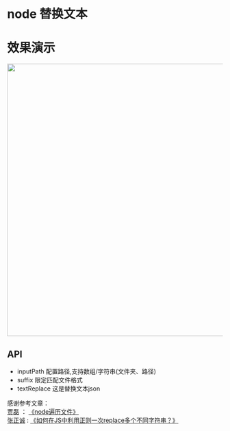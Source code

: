 # node 替换文本


# 效果演示

<img src="https://img2018.cnblogs.com/blog/543206/201912/543206-20191231111530847-51682535.gif" width="636"/>

## API

- inputPath 配置路径,支持数组/字符串(文件夹、路径)
- suffix 限定匹配文件格式
- textReplace 这是替换文本json


感谢参考文章：<br/>
[贾磊](https://www.zhihu.com/people/jiale1/activities) ： [《node遍历文件》](https://zhuanlan.zhihu.com/p/36462016)<br/>
[张正诚](https://www.zhihu.com/people/zhang-zheng-cheng-92/activities) : [《如何在JS中利用正则一次replace多个不同字符串？》](https://www.zhihu.com/question/60796093/answer/189155578)

